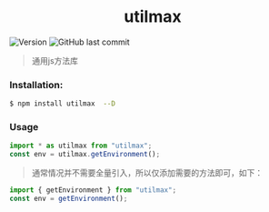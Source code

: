 <div align="center">
  <h1>utilmax</h1>
</div>
<p>
  <img alt="Version" src="https://img.shields.io/github/v/release/metaczen/utilmax.svg" />
  
  <img alt="GitHub last commit" src="https://img.shields.io/github/last-commit/metaczen/utilmax.svg?style=popout" />
</p>

> 通用js方法库

### Installation:

```bash
$ npm install utilmax  --D
```

### Usage

```javascript
import * as utilmax from "utilmax";
const env = utilmax.getEnvironment();
```


> 通常情况并不需要全量引入，所以仅添加需要的方法即可，如下：

```javascript
import { getEnvironment } from "utilmax";
const env = getEnvironment();
```
